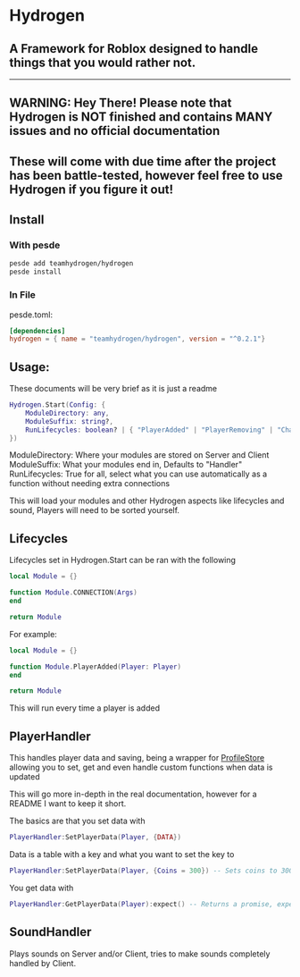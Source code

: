 # Hydrogen

## A Framework for Roblox designed to handle things that you would rather not.

---

## WARNING: Hey There! Please note that Hydrogen is NOT finished and contains MANY issues and no official documentation

## These will come with due time after the project has been battle-tested, however feel free to use Hydrogen if you figure it out!

## Install

### With pesde

```sh
pesde add teamhydrogen/hydrogen
pesde install
```

### In File

pesde.toml:

```toml
[dependencies]
hydrogen = { name = "teamhydrogen/hydrogen", version = "^0.2.1"}
```

## Usage:

These documents will be very brief as it is just a readme

```lua
Hydrogen.Start(Config: {
	ModuleDirectory: any,
	ModuleSuffix: string?,
	RunLifecycles: boolean? | { "PlayerAdded" | "PlayerRemoving" | "CharacterAdded" | "Heartbeat" | "RenderStepped" }?,
})
```

ModuleDirectory: Where your modules are stored on Server and Client
ModuleSuffix: What your modules end in, Defaults to "Handler"
RunLifecycles: True for all, select what you can use automatically as a function without needing extra connections

This will load your modules and other Hydrogen aspects like lifecycles and sound, Players will need to be sorted yourself.

## Lifecycles

Lifecycles set in Hydrogen.Start can be ran with the following

```lua
local Module = {}

function Module.CONNECTION(Args)
end

return Module
```

For example:

```lua
local Module = {}

function Module.PlayerAdded(Player: Player)
end

return Module
```

This will run every time a player is added

## PlayerHandler

This handles player data and saving, being a wrapper for [ProfileStore](https://devforum.roblox.com/t/profilestore-save-your-player-data-easy-datastore-module/3190543) allowing you to set, get and even handle custom functions when data is updated

This will go more in-depth in the real documentation, however for a README I want to keep it short.

The basics are that you set data with

```lua
PlayerHandler:SetPlayerData(Player, {DATA})
```

Data is a table with a key and what you want to set the key to

```lua
PlayerHandler:SetPlayerData(Player, {Coins = 300}) -- Sets coins to 300
```

You get data with

```lua
PlayerHandler:GetPlayerData(Player):expect() -- Returns a promise, expect being most likely what you would want
```

## SoundHandler

Plays sounds on Server and/or Client, tries to make sounds completely handled by Client.
